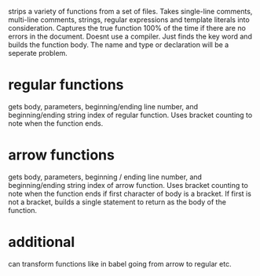 strips a variety of functions from a set of files. Takes single-line comments, multi-line comments, strings, regular expressions and template literals into consideration. Captures the true function 100% of the time if there are no errors in the document. Doesnt use a compiler. Just finds the key word and builds the function body. The name and type or declaration will be a seperate problem.

# regular functions

gets body, parameters, beginning/ending line number, and beginning/ending string index of regular function. Uses bracket counting to note when the function ends.

# arrow functions

gets body, parameters, beginning / ending line number, and beginning/ending string index of arrow function. Uses bracket counting to note when the function ends if first character of body is a bracket. If first is not a bracket, builds a single statement to return as the body of the function.

# additional

can transform functions like in babel going from arrow to regular etc.
